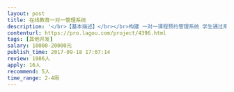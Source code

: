 ```yaml
---                
layout: post       
title: 在线教育一对一管理系统           
description: '</br>【基本描述】</br></br>构建 一对一课程预约管理系统 学生通过系统预约课程 </br>老师通过系统设定自己的空余时间 查看预约自己课程的学生</br>系统需适用电脑网页 手机 以及微信</br></br>【业务逻辑】</br></br>一对一课程 预约管理系统</br>三种角色 管理员 学生 老师</br></br>工作逻辑：</br>学生：查看关联的老师的空余时间 预约老师 </br>可提前3小时取消课程 </br>查看自己的上课记录 剩余课时 下载上课教材 查看作业 老师给的课堂评价 评分报告</br>预定和取消都会有通知消息提醒给老师</br></br>老师（英文）：设定自己空余的时间 帮学生预约/取消课程</br>查看订购自己课程的学生和偏好资料 查看预定的课程信息 </br>查看自己的上课记录 ，上课的学生列表，课时统计</br>上传教材 布置作业 课堂评价 提交测评报告</br></br>管理员：管理学生 和 老师账号 （增加 编辑 删除）</br>关联学生和老师（一个学生可匹配多个老师）</br>学生账号-用户名 密码 上课工具（QQ/SKEYPE） 电话 偏好 禁用开启 </br>老师账号-用户名 密码 QQ号 SKYPE号 联系电话</br>跟进学生</br>查看某一学生上课记录 </br>查看某一老师上课记录</br>帮老师设置空余时间，充值课程，预约/取消课程</br>处理财务信息，订单审核，老师薪酬管理</br>'     
contenturl: https://pro.lagou.com/project/4396.html      
tags: [其他开发]            
salary: 10000-20000元          
publish_time: 2017-09-18 17:07:14         
review: 1986人                   
apply: 16人                   
recommend: 5人                   
time_range: 2-4周              
---                 
```

